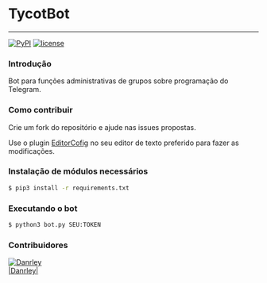 # TycotBot
----
[![PyPI](https://img.shields.io/badge/python-3.6-blue.svg)]()
[![license](https://img.shields.io/github/license/mashape/apistatus.svg)]()


### Introdução
Bot para funções administrativas de grupos sobre programação do Telegram.

### Como contribuir
Crie um fork do repositório e ajude nas issues propostas.

Use o plugin [EditorCofig](http://editorconfig.org/#download) no seu editor de texto preferido para fazer as modificações.

### Instalação de módulos necessários  
```sh
$ pip3 install -r requirements.txt
```

### Executando o bot
```sh
$ python3 bot.py SEU:TOKEN
```

### Contribuidores
[![Danrley](https://s.gravatar.com/avatar/6854dd9f3f8fc5f363ef5d5f9db1da8c?s=80)](https://github.com/dansenpir)  
[|Danrley|](https://github.com/dansenpir)  

